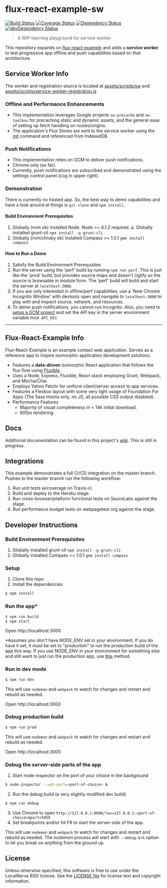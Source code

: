 # flux-react-example-sw

[![Build Status](https://secure.travis-ci.org/localnerve/flux-react-example-sw.png?branch=master)](http://travis-ci.org/localnerve/flux-react-example-sw)
[![Coverage Status](https://coveralls.io/repos/localnerve/flux-react-example-sw/badge.svg?branch=master)](https://coveralls.io/r/localnerve/flux-react-example-sw?branch=master)
[![Dependency Status](https://david-dm.org/localnerve/flux-react-example-sw.svg)](https://david-dm.org/localnerve/flux-react-example-sw)
[![devDependency Status](https://david-dm.org/localnerve/flux-react-example-sw/dev-status.svg)](https://david-dm.org/localnerve/flux-react-example-sw#info=devDependencies)

> A WIP learning playground for service worker

This repository expands on [flux-react-example](https://github.com/localnerve/flux-react-example) and adds a **service worker** to test progressive app offline and push capabilities based on that architecture.

## Service Worker Info
The worker and registration source is located at [assets/scripts/sw](/assets/scripts/sw) and [assets/scripts/service-worker-registration.js](/assets/scripts/service-worker-registration.js)

### Offline and Performance Enhancements
* This implementation leverages Google projects `sw-precache` and `sw-toolbox` for precaching static and dynamic assets, and the general ease of setting up fetch handling on routes/origins.
* The application's Flux Stores are sent to the service worker using the [init](/assets/scripts/sw/init/README.md) command and referenced from IndexedDB.

### Push Notifications
* This implementation relies on GCM to deliver push notifications.
* Chrome only (so far).
* Currently, push notifications are subscribed and demonstrated using the settings control panel (cog in upper right).

### Demonstration
There is currently no hosted app. So, the best way to demo capabilities and have a look around at things is `git clone` and `npm install`.

#### Build Environment Prerequisites
1. Globally (nvm ok) installed Node. Node >= 4.1.2 required.
  a. Globally installed grunt-cli `npm install -g grunt-cli`
2. Globally (rvm/chruby ok) installed Compass >= 1.0.1 `gem install compass`

#### How to Run a Demo
1. Satisfy the Build Environment Prerequisites
2. Run the server using the 'perf' build by running `npm run perf`. This is just like the 'prod' build, but provides source maps and doesn't Uglify so the source is browsable in module form. The 'perf' build will build and start the server at `localhost:3000`.
3. If you are only interested in offline/perf capabilities, use a 'New Chrome Incognito Window' with devtools open and navigate to `localhost:3000` to play with and inspect source, network, and resources.
4. To demo push notifications, you cannot run Incognito. Also, you need to [setup a GCM project](https://developers.google.com/web/updates/2015/03/push-notifications-on-the-open-web#make-a-project-on-the-google-developer-console) and set the API key in the server environment variable `PUSH_API_KEY`.

------------------------------
## Flux-React-Example Info
Flux-React-Example is an example contact web application. Serves as a reference app to inspire isomorphic application development solutions.

* Features a **data-driven** isomorphic React application that follows the flux flow using [Fluxible](https://github.com/yahoo/fluxible).
* Uses a Node, Express, Fluxible, React stack employing Grunt, Webpack, and Mocha/Chai.
* Employs Yahoo Fetchr for uniform client/server access to app services.
* Features a Flexbox layout with some very light usage of Foundation For Apps (The Sass mixins only, no JS, all possible CSS output disabled).
* Performance Features
  * Majority of visual completeness in < 14k initial download.
  * 60fps rendering.

## Docs
Additional documentation can be found in this project's [wiki](https://github.com/localnerve/flux-react-example/wiki). This is still in progress.

## Integrations
This example demonstrates a full CI/CD integration on the master branch. Pushes to the master branch run the following workflow:
  1. Run unit tests w/coverage on Travis-ci.
  2. Build and deploy to the Heroku stage.
  3. Run cross-browser/platform functional tests on SauceLabs against the stage.
  4. Run performance budget tests on webpagetest.org against the stage.

## Developer Instructions

### Build Environment Prerequisites
1. Globally installed grunt-cli `npm install -g grunt-cli`
2. Globally installed Compass >= 1.0.1 `gem install compass`

### Setup
1. Clone this repo
2. Install the dependencies

```bash
$ npm install
```

### Run the app\*

```bash
$ npm run build
$ npm start
```

Open http://localhost:3000

\*Assumes you *don't* have NODE_ENV set in your environment. If you do have it set, it must be set to "production" to run the production build of the app this way. If you use NODE_ENV in your environment for something else and still want to just run the production app, use [this](#debug-production-build) method.

### Run in dev mode

```bash
$ npm run dev
```

This will use `nodemon` and `webpack` to watch for changes and restart and
rebuild as needed.

Open http://localhost:3000


### Debug production build
```bash
$ npm run prod
```

This will use `nodemon` and `webpack` to watch for changes and restart and
rebuild as needed.

Open http://localhost:3000


### Debug the server-side parts of the app
1. Start node-inspector on the port of your choice in the background
```bash
$ node-inspector --web-port=<port-of-choice> &
```
2. Run the debug build (a very slightly modified dev build)
```bash
$ npm run debug
```
3. Use Chrome to open `http://127.0.0.1:8090/?ws=127.0.0.1:<port-of-choice>&port=5858`
4. Set breakpoints and/or hit F8 to start the server-side of the app.

This will use `nodemon` and `webpack` to watch for changes and restart and
rebuild as needed. The nodemon process will start with `--debug-brk` option to let you break on anything from the ground up.

## License

Unless otherwise specified, this software is free to use under the LocalNerve BSD license.
See the [LICENSE file][] for license text and copyright information.

[LICENSE file]: /LICENSE.md
